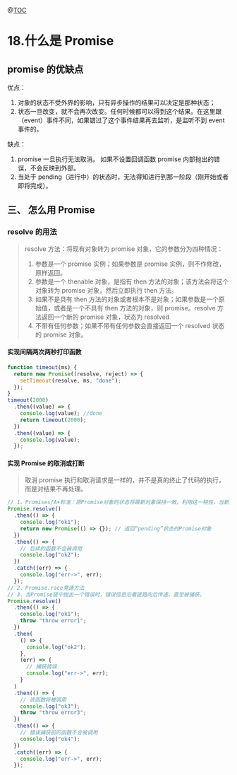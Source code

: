 @[TOC](目录)

# 18.什么是 Promise

## promise 的优缺点

优点：

1. 对象的状态不受外界的影响，只有异步操作的结果可以决定是那种状态；
2. 状态一旦改变，就不会再次改变。任何时候都可以得到这个结果。在这里跟（event）事件不同，如果错过了这个事件结果再去监听，是监听不到 event 事件的。

缺点：

1. promise 一旦执行无法取消。 如果不设置回调函数 promise 内部抛出的错误，不会反映到外部。
2. 当处于 pending（进行中）的状态时，无法得知进行到那一阶段（刚开始或者即将完成）。

## 三、 怎么用 Promise

### resolve 的用法

> resolve 方法：将现有对象转为 promise 对象，它的参数分为四种情况：
>
> 1. 参数是一个 promise 实例；如果参数是 promise 实例，则不作修改，原样返回。
> 2. 参数是一个 thenable 对象，是指有 then 方法的对象；该方法会将这个对象转为 promise 对象，然后立即执行 then 方法。
> 3. 如果不是具有 then 方法的对象或者根本不是对象；如果参数是一个原始值，或者是一个不具有 then 方法的对象，则 promise。resolve 方法返回一个新的 promise 对象，状态为 resolved
> 4. 不带有任何参数；如果不带有任何参数会直接返回一个 resolved 状态的 promise 对象。

#### 实现间隔两次两秒打印函数

```javascript
function timeout(ms) {
  return new Promise((resolve, reject) => {
    setTimeout(resolve, ms, "done");
  });
}
timeout(2000)
  .then((value) => {
    console.log(value); //done
    return timeout(2000);
  })
  .then((value) => {
    console.log(value);
  });
```

#### 实现 Promise 的取消或打断

> 取消 promise 执行和取消请求是一样的，并不是真的终止了代码的执行，而是对结果不再处理。

```js
// 1、Promises/A+标准：原Promise对象的状态将跟新对象保持一致。利用这一特性，当新对象保持“pending”状态时，原Promise链将会中止执行
Promise.resolve()
  .then(() => {
    console.log("ok1");
    return new Promise(() => {}); // 返回“pending”状态的Promise对象
  })
  .then(() => {
    // 后续的函数不会被调用
    console.log("ok2");
  })
  .catch((err) => {
    console.log("err->", err);
  });
// 2、Promise.race竞速方法
// 3、当Promise链中抛出一个错误时，错误信息沿着链路向后传递，直至被捕获。
Promise.resolve()
  .then(() => {
    console.log("ok1");
    throw "throw error1";
  })
  .then(
    () => {
      console.log("ok2");
    },
    (err) => {
      // 捕获错误
      console.log("err->", err);
    }
  )
  .then(() => {
    // 该函数将被调用
    console.log("ok3");
    throw "throw error3";
  })
  .then(() => {
    // 错误捕获前的函数不会被调用
    console.log("ok4");
  })
  .catch((err) => {
    console.log("err->", err);
  });
```
